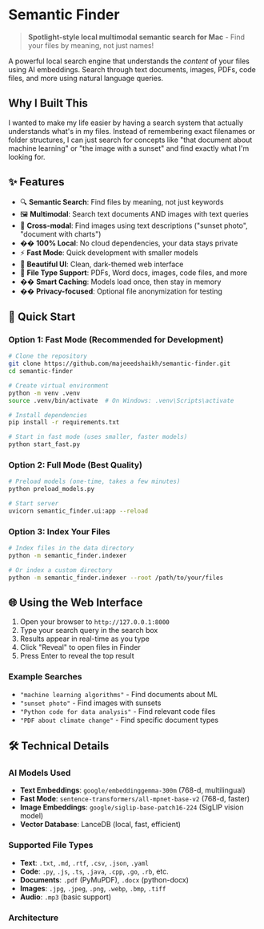 # Semantic Finder

> **Spotlight-style local multimodal semantic search for Mac** - Find your files by meaning, not just names!

A powerful local search engine that understands the *content* of your files using AI embeddings. Search through text documents, images, PDFs, code files, and more using natural language queries.

## **Why I Built This**

I wanted to make my life easier by having a search system that actually understands what's in my files. Instead of remembering exact filenames or folder structures, I can just search for concepts like "that document about machine learning" or "the image with a sunset" and find exactly what I'm looking for.

## ✨ **Features**

- 🔍 **Semantic Search**: Find files by meaning, not just keywords
- 🖼️ **Multimodal**: Search text documents AND images with text queries
- 📱 **Cross-modal**: Find images using text descriptions ("sunset photo", "document with charts")
- �� **100% Local**: No cloud dependencies, your data stays private
- ⚡ **Fast Mode**: Quick development with smaller models
- 🎨 **Beautiful UI**: Clean, dark-themed web interface
- 📁 **File Type Support**: PDFs, Word docs, images, code files, and more
- �� **Smart Caching**: Models load once, then stay in memory
- ��️ **Privacy-focused**: Optional file anonymization for testing

## 🚀 **Quick Start**

### Option 1: Fast Mode (Recommended for Development)
```bash
# Clone the repository
git clone https://github.com/majeeedshaikh/semantic-finder.git
cd semantic-finder

# Create virtual environment
python -m venv .venv
source .venv/bin/activate  # On Windows: .venv\Scripts\activate

# Install dependencies
pip install -r requirements.txt

# Start in fast mode (uses smaller, faster models)
python start_fast.py
```

### Option 2: Full Mode (Best Quality)
```bash
# Preload models (one-time, takes a few minutes)
python preload_models.py

# Start server
uvicorn semantic_finder.ui:app --reload
```

### Option 3: Index Your Files
```bash
# Index files in the data directory
python -m semantic_finder.indexer

# Or index a custom directory
python -m semantic_finder.indexer --root /path/to/your/files
```

## 🌐 **Using the Web Interface**

1. Open your browser to `http://127.0.0.1:8000`
2. Type your search query in the search box
3. Results appear in real-time as you type
4. Click "Reveal" to open files in Finder
5. Press Enter to reveal the top result

### Example Searches
- `"machine learning algorithms"` - Find documents about ML
- `"sunset photo"` - Find images with sunsets
- `"Python code for data analysis"` - Find relevant code files
- `"PDF about climate change"` - Find specific document types

## 🛠️ **Technical Details**

### **AI Models Used**
- **Text Embeddings**: `google/embeddinggemma-300m` (768-d, multilingual)
- **Fast Mode**: `sentence-transformers/all-mpnet-base-v2` (768-d, faster)
- **Image Embeddings**: `google/siglip-base-patch16-224` (SigLIP vision model)
- **Vector Database**: LanceDB (local, fast, efficient)

### **Supported File Types**
- **Text**: `.txt`, `.md`, `.rtf`, `.csv`, `.json`, `.yaml`
- **Code**: `.py`, `.js`, `.ts`, `.java`, `.cpp`, `.go`, `.rb`, etc.
- **Documents**: `.pdf` (PyMuPDF), `.docx` (python-docx)
- **Images**: `.jpg`, `.jpeg`, `.png`, `.webp`, `.bmp`, `.tiff`
- **Audio**: `.mp3` (basic support)

### **Architecture**
